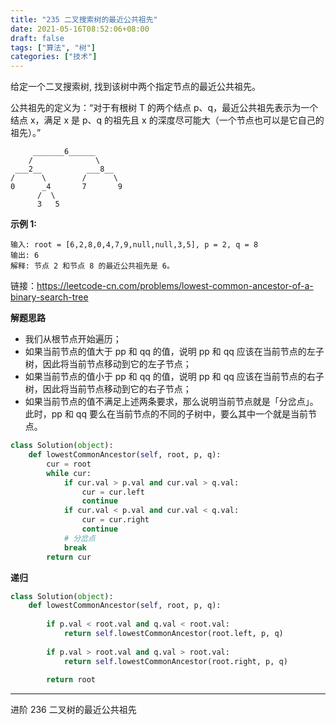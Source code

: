 ```yaml
---
title: "235 二叉搜索树的最近公共祖先"
date: 2021-05-16T08:52:06+08:00
draft: false
tags: ["算法", "树"]
categories: ["技术"]
---
```


给定一个二叉搜索树, 找到该树中两个指定节点的最近公共祖先。

公共祖先的定义为：“对于有根树 T 的两个结点 p、q，最近公共祖先表示为一个结点 x，满足 x 是 p、q 的祖先且 x 的深度尽可能大（一个节点也可以是它自己的祖先）。”

```
     _______6______
    /              \
 ___2__          ___8__
/      \        /      \
0      _4       7       9
      /  \
      3   5
```

**示例 1:**

```
输入: root = [6,2,8,0,4,7,9,null,null,3,5], p = 2, q = 8
输出: 6 
解释: 节点 2 和节点 8 的最近公共祖先是 6。
```

链接：https://leetcode-cn.com/problems/lowest-common-ancestor-of-a-binary-search-tree

**解题思路**

* 我们从根节点开始遍历；
* 如果当前节点的值大于 pp 和 qq 的值，说明 pp 和 qq 应该在当前节点的左子树，因此将当前节点移动到它的左子节点；
* 如果当前节点的值小于 pp 和 qq 的值，说明 pp 和 qq 应该在当前节点的右子树，因此将当前节点移动到它的右子节点；
* 如果当前节点的值不满足上述两条要求，那么说明当前节点就是「分岔点」。此时，pp 和 qq 要么在当前节点的不同的子树中，要么其中一个就是当前节点。

```python
class Solution(object):
    def lowestCommonAncestor(self, root, p, q):
        cur = root
        while cur:
            if cur.val > p.val and cur.val > q.val:
                cur = cur.left
                continue
            if cur.val < p.val and cur.val < q.val:
                cur = cur.right
                continue
            # 分岔点
            break
        return cur
```

**递归**

```python
class Solution(object):
    def lowestCommonAncestor(self, root, p, q):
        
        if p.val < root.val and q.val < root.val:
            return self.lowestCommonAncestor(root.left, p, q)
        
        if p.val > root.val and q.val > root.val:
            return self.lowestCommonAncestor(root.right, p, q)
        
        return root
```

-----

进阶 236 二叉树的最近公共祖先


